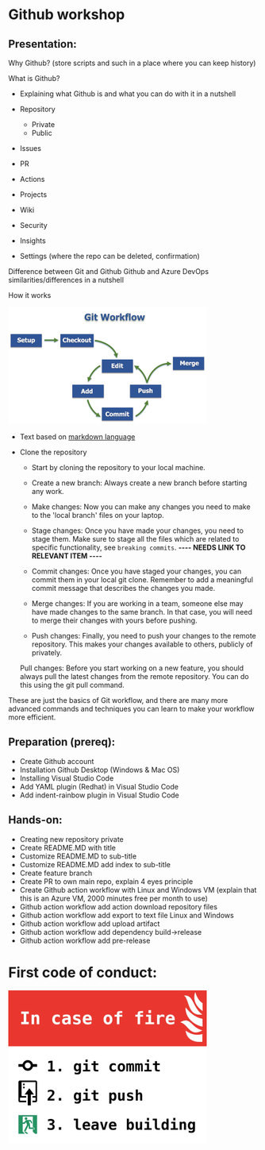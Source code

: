 # Github workshop

## Presentation:

Why Github? (store scripts and such in a place where you can keep history)

What is Github?
  * Explaining what Github is and what you can do with it in a nutshell

* Repository
  * Private
  * Public
* Issues
* PR
* Actions
* Projects
* Wiki
* Security
* Insights
* Settings (where the repo can be deleted, confirmation)

Difference between Git and Github
Github and Azure DevOps similarities/differences in a nutshell

How it works

![Emergency](img/git-workflow-steps.png)

  * Text based on [markdown language](https://www.markdownguide.org/cheat-sheet/)
  * Clone the repository
    * Start by cloning the repository to your local machine.
    * Create a new branch: Always create a new branch before starting any work.
    * Make changes: Now you can make any changes you need to make to the 'local branch' files on your laptop.
    * Stage changes: Once you have made your changes, you need to stage them. Make sure to stage all the files which are related to specific functionality, see `breaking commits`. __---- NEEDS LINK TO RELEVANT ITEM ----__

    * Commit changes: Once you have staged your changes, you can commit them in your local git clone. Remember to add a meaningful commit message that describes the changes you made.

    * Merge changes: If you are working in a team, someone else may have made changes to the same branch. In that case, you will need to merge their changes with yours before pushing.

    * Push changes: Finally, you need to push your changes to the remote repository. This makes your changes available to others, publicly of privately.


    Pull changes: Before you start working on a new feature, you should always pull the latest changes from the remote repository. You can do this using the git pull command.

These are just the basics of Git workflow, and there are many more advanced commands and techniques you can learn to make your workflow more efficient.



## Preparation (prereq):

* Create Github account
* Installation Github Desktop (Windows & Mac OS)
* Installing Visual Studio Code
* Add YAML plugin (Redhat) in Visual Studio Code
* Add indent-rainbow plugin in Visual Studio Code

## Hands-on:

* Creating new repository private
* Create README.MD with title
* Customize README.MD to sub-title
* Customize README.MD add index to sub-title
* Create feature branch
* Create PR to own main repo, explain 4 eyes principle
* Create Github action workflow with Linux and Windows VM (explain that this is an Azure VM, 2000 minutes free per month to use)
* Github action workflow add action download repository files
* Github action workflow add export to text file Linux and Windows
* Github action workflow add upload artifact
* Github action workflow add dependency build->release
* Github action workflow add pre-release



# First code of conduct:

![Emergency](img/git_emergency.png)